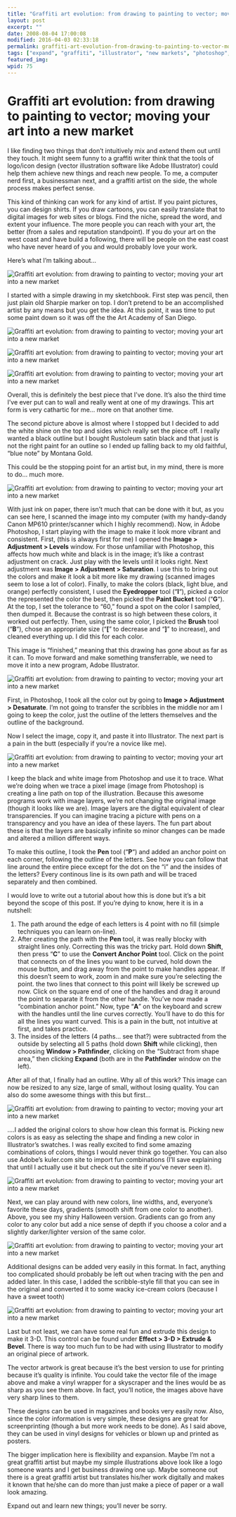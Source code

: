 ```yaml
---
title: "Graffiti art evolution: from drawing to painting to vector; moving your art into a new market"
layout: post
excerpt: ""
date: 2008-08-04 17:00:08
modified: 2016-04-03 02:33:18
permalink: graffiti-art-evolution-from-drawing-to-painting-to-vector-moving-your-art-into-a-new-market/index.html
tags: ["expand", "graffiti", "illustrator", "new markets", "photoshop", "vector", "design &amp; creative process"]
featured_img: 
wpid: 75
---
```


# Graffiti art evolution: from drawing to painting to vector; moving your art into a new market

I like finding two things that don’t intuitively mix and extend them out until they touch. It might seem funny to a graffiti writer think that the tools of logo/icon design (vector illustration software like Adobe Illustrator) could help them achieve new things and reach new people. To me, a computer nerd first, a businessman next, and a graffiti artist on the side, the whole process makes perfect sense.

This kind of thinking can work for any kind of artist. If you paint pictures, you can design shirts. If you draw cartoons, you can easily translate that to digital images for web sites or blogs. Find the niche, spread the word, and extent your influence. The more people you can reach with your art, the better (from a sales and reputation standpoint). If you do your art on the west coast and have build a following, there will be people on the east coast who have never heard of you and would probably love your work.

Here’s what I’m talking about…

![](/_images/2008/08/graf_step01.jpg "Graffiti art evolution: from drawing to painting to vector; moving your art into a new market")

I started with a simple drawing in my sketchbook. First step was pencil, then just plain old Sharpie marker on top. I don’t pretend to be an accomplished artist by any means but you get the idea. At this point, it was time to put some paint down so it was off the the Art Academy of San Diego.

![](/_images/2008/08/graf_step05.jpg "Graffiti art evolution: from drawing to painting to vector; moving your art into a new market")

![](/_images/2008/08/graf_step06.jpg "Graffiti art evolution: from drawing to painting to vector; moving your art into a new market")

![](/_images/2008/08/graf_step07.jpg "Graffiti art evolution: from drawing to painting to vector; moving your art into a new market")

Overall, this is definitely the best piece that I’ve done. It’s also the third time I’ve ever put can to wall and really went at one of my drawings. This art form is very cathartic for me… more on that another time.

The second picture above is almost where I stopped but I decided to add the white shine on the top and sides which really set the piece off. I really wanted a black outline but I bought Rustoleum satin black and that just is not the right paint for an outline so I ended up falling back to my old faithful, “blue note” by Montana Gold.

This could be the stopping point for an artist but, in my mind, there is more to do… much more.

![](/_images/2008/08/graf_step02.jpg "Graffiti art evolution: from drawing to painting to vector; moving your art into a new market")

With just ink on paper, there isn’t much that can be done with it but, as you can see here, I scanned the image into my computer (with my handy-dandy Canon MP610 printer/scanner which I highly recommend). Now, in Adobe Photoshop, I start playing with the image to make it look more vibrant and consistent. First, (this is always first for me) I opened the **Image &gt; Adjustment &gt; Levels** window. For those unfamiliar with Photoshop, this affects how much white and black is in the image; it’s like a contrast adjustment on crack. Just play with the levels until it looks right. Next adjustment was **Image &gt; Adjustment &gt; Saturation**. I use this to bring out the colors and make it look a bit more like my drawing (scanned images seem to lose a lot of color). Finally, to make the colors (black, light blue, and orange) perfectly consistent, I used the **Eyedropper** tool (“**I**“), picked a color the represented the color the best, then picked the **Paint Bucket** tool (“**G**“). At the top, I set the tolerance to “60,” found a spot on the color I sampled, then dumped it. Because the contrast is so high between these colors, it worked out perfectly. Then, using the same color, I picked the **Brush** tool (“**B**“), chose an appropriate size (“**\[**” to decrease and “**\]**” to increase), and cleaned everything up. I did this for each color.

This image is “finished,” meaning that this drawing has gone about as far as it can. To move forward and make something transferrable, we need to move it into a new program, Adobe Illustrator.

![](/_images/2008/08/graf_step03.jpg "Graffiti art evolution: from drawing to painting to vector; moving your art into a new market")

First, in Photoshop, I took all the color out by going to **Image &gt; Adjustment &gt; Desaturate**. I’m not going to transfer the scribbles in the middle nor am I going to keep the color, just the outline of the letters themselves and the outline of the background.

Now I select the image, copy it, and paste it into Illustrator. The next part is a pain in the butt (especially if you’re a novice like me).

![](/_images/2008/08/graf_step04.jpg "Graffiti art evolution: from drawing to painting to vector; moving your art into a new market")

I keep the black and white image from Photoshop and use it to trace. What we’re doing when we trace a pixel image (image from Photoshop) is creating a line path on top of the illustration. Because this awesome programs work with image layers, we’re not changing the original image (though it looks like we are). Image layers are the digital equivalent of clear transparencies. If you can imagine tracing a picture with pens on a transparency and you have an idea of these layers. The fun part about these is that the layers are basically infinite so minor changes can be made and altered a million different ways.

To make this outline, I took the **Pen** tool (“**P**“) and added an anchor point on each corner, following the outline of the letters. See how you can follow that line around the entire piece except for the dot on the “i” and the insides of the letters? Every continous line is its own path and will be traced separately and then combined.

I would love to write out a tutorial about how this is done but it’s a bit beyond the scope of this post. If you’re dying to know, here it is in a nutshell:

1. The path around the edge of each letters is 4 point with no fill (simple techniques you can learn on-line).
2. After creating the path with the **Pen** tool, it was really blocky with straight lines only. Correcting this was the tricky part. Hold down **Shift**, then press “**C**” to use the **Convert Anchor Point** tool. Click on the point that connects on of the lines you want to be curved, hold down the mouse button, and drag away from the point to make handles appear. If this doesn’t seem to work, zoom in and make sure you’re selecting the point. the two lines that connect to this point will likely be screwed up now. Click on the square end of one of the handles and drag it around the point to separate it from the other handle. You’ve now made a “combination anchor point.” Now, type “**A**” on the keyboard and screw with the handles until the line curves correctly. You’ll have to do this for all the lines you want curved. This is a pain in the butt, not intuitive at first, and takes practice.
3. The insides of the letters (4 paths… see that?) were subtracted from the outside by selecting all 5 paths (hold down **Shift** while clicking), then choosing **Window &gt; Pathfinder**, clicking on the “Subtract from shape area,” then clicking **Expand** (both are in the **Pathfinder** window on the left).

After all of that, I finally had an outline. Why all of this work? This image can now be resized to any size, large of small, without losing quality. You can also do some awesome things with this but first…

![](/_images/2008/08/graf_step08.jpg "Graffiti art evolution: from drawing to painting to vector; moving your art into a new market")

….I added the original colors to show how clean this format is. Picking new colors is as easy as selecting the shape and finding a new color in Illustrator’s swatches. I was really excited to find some amazing combinations of colors, things I would never think go together. You can also use Adobe’s kuler.com site to import fun combinations (I’ll save explaining that until I actually use it but check out the site if you’ve never seen it).

![](/_images/2008/08/graf_step09.jpg "Graffiti art evolution: from drawing to painting to vector; moving your art into a new market")

Next, we can play around with new colors, line widths, and, everyone’s favorite these days, gradients (smooth shift from one color to another). Above, you see my shiny Halloween version. Gradients can go from any color to any color but add a nice sense of depth if you choose a color and a slightly darker/lighter version of the same color.

![](/_images/2008/08/graf_step10.jpg "Graffiti art evolution: from drawing to painting to vector; moving your art into a new market")

Additional designs can be added very easily in this format. In fact, anything too complicated should probably be left out when tracing with the pen and added later. In this case, I added the scribble-style fill that you can see in the original and converted it to some wacky ice-cream colors (because I have a sweet tooth)

![](/_images/2008/08/graf_step11.jpg "Graffiti art evolution: from drawing to painting to vector; moving your art into a new market")

Last but not least, we can have some real fun and extrude this design to make it 3-D. This control can be found under **Effect &gt; 3-D &gt; Extrude &amp; Bevel**. There is way too much fun to be had with using Illustrator to modify an original piece of artwork.

The vector artwork is great because it’s the best version to use for printing because it’s quality is infinite. You could take the vector file of the image above and make a vinyl wrapper for a skyscraper and the lines would be as sharp as you see them above. In fact, you’ll notice, the images above have very sharp lines to them.

These designs can be used in magazines and books very easily now. Also, since the color information is very simple, these designs are great for screenprinting (though a but more work needs to be done). As I said above, they can be used in vinyl designs for vehicles or blown up and printed as posters.

The bigger implication here is flexibility and expansion. Maybe I’m not a great graffiti artist but maybe my simple illustrations above look like a logo someone wants and I get business drawing one up. Maybe someone out there is a great graffiti artist but translates his/her work digitally and makes it known that he/she can do more than just make a piece of paper or a wall look amazing.

Expand out and learn new things; you’ll never be sorry.